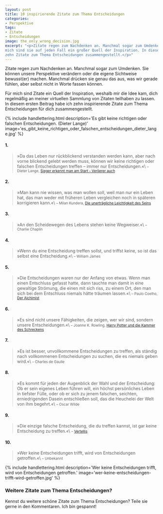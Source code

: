```yaml
---
layout: post
title: 10 inspirierende Zitate zum Thema Entscheidungen
categories:
- Perspektive
tags:
- Zitate
- Entscheidungen
image: the_only_wrong_decision.jpg
excerpt: "<p>Zitate regen zum Nachdenken an. Manchmal sogar zum Umdenken. Für
mich sind sie auf jeden Fall ein großer Quell der Inspiration. In diesem Artikel habe ich dir
zehn Zitate zum Thema Entscheidungen zusammengestellt.</p>"
---
```


Zitate regen zum Nachdenken an. Manchmal sogar zum Umdenken. Sie können unsere
Perspektive verändern oder die eigene Sichtweise bewusst(er) machen. Manchmal
drücken sie genau das aus, was wir gerade fühlen, aber selbst nicht in Worte
fassen können.

Für mich sind Zitate ein Quell der Inspiration, weshalb mir die Idee kam, dich
regelmäßig an meiner virtuellen Sammlung von Zitaten teilhaben zu lassen. In
diesem ersten Beitrag habe ich zehn inspirierende Zitate zum Thema
Entscheidungen für dich zusammengestellt.

{% include handlettering.html
  description='Es gibt keine richtigen oder falschen Entscheidungen. (Dieter Lange)'
  image='es_gibt_keine_richtigen_oder_falschen_entscheidungen_dieter_lange.jpg'
%}

#### 1.

>»Da das Leben nur rückblickend verstanden werden kann, aber nach vorne blickend
gelebt werden muss, können wir keine richtigen oder falschen Entscheidungen
treffen – immer nur Entscheidungen.«\\
<small>– Dieter Lange, <a href="https://www.ullstein-buchverlage.de/nc/buch/details/sieger-erkennt-man-am-start-verlierer-auch-9783430200882.html" target="_blank">Sieger erkennt man am Start - Verlierer auch</a></small>

#### 2.

>»Man kann nie wissen, was man wollen soll, weil man nur ein Leben hat, das man
weder mit früheren Leben vergleichen noch in späteren korrigieren kann.«\\
<small>– Milan Kundera, <a href="https://www.fischerverlage.de/buch/milan-kundera-die-unertraegliche-leichtigkeit-des-seins-9783596510979" target="_blank">Die unerträgliche Leichtigkeit des Seins</a></small>

#### 3.

>»An den Scheidewegen des Lebens stehen keine Wegweiser.«\\
<small>– Charlie Chaplin</small>

#### 4.

>»Wenn du eine Entscheidung treffen sollst, und triffst keine, so ist das selbst
eine Entscheidung.«\\
<small>– William James</small>

#### 5.

>»Die Entscheidungen waren nur der Anfang von etwas. Wenn man einen Entschluss
gefasst hatte, dann tauchte man damit in eine gewaltige Strömung, die einen mit
sich riss, zu einem Ort, den man sich bei dem Entschluss niemals hätte träumen
lassen.«\\
<small>– Paulo Coelho, <a href="https://www.diogenes.ch/leser/titel/paulo-coelho/der-alchimist-9783257061260.html" target="_blank">Der Alchimist</a></small>

#### 6.

>»Es sind nicht unsere Fähigkeiten, die zeigen, wer wir sind, sondern unsere
Entscheidungen.«\\
<small>– Joanne K. Rowling, <a href="https://www.carlsen.de/taschenbuch/harry-potter-und-die-kammer-des-schreckens-harry-potter-2/19645" target="_blank">Harry Potter und die Kammer des Schreckens</a></small>

#### 7.

>»Es ist besser, unvollkommene Entscheidungen zu treffen, als ständig nach
vollkommenen Entscheidungen zu suchen, die es niemals geben wird.«\\
<small>– Charles de Gaulle</small>

#### 8.

>»Es kommt für jeden der Augenblick der Wahl und der Entscheidung: Ob er sein
eigenes Leben führen will, ein höchst persönliches Leben in tiefster Fülle, oder
ob er sich zu jenem falschen, seichten, erniedrigenden Dasein entschließen soll,
das die Heuchelei der Welt von ihm begehrt.«\\
<small>– Oscar Wilde</small>

#### 9.

>»Die einzige falsche Entscheidung, die du treffen kannst, ist gar keine
Entscheidung zu treffen.«\\
<small>– <a href="https://www.instagram.com/p/B81dHYsl2m_/" target="_blank">Vertellis</a></small>

#### 10.

>»Wer keine Entscheidungen trifft, wird von Entscheidungen getroffen.«\\
<small>– Unbekannt</small>

{% include handlettering.html
  description='Wer keine Entscheidungen trifft, wird von Entscheidungen getroffen.'
  image='wer-keine-entscheidungen-trifft-wird-getroffen.jpg'
%}

### Weitere Zitate zum Thema Entscheidungen?

Kennst du weitere schöne Zitate zum Thema Entscheidungen? Teile sie gerne in den
Kommentaren. Ich bin gespannt!
